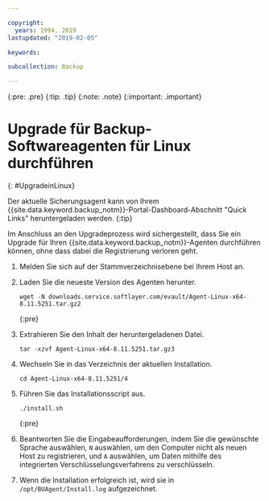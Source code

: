 ```yaml
---

copyright:
  years: 1994, 2019
lastupdated: "2019-02-05"

keywords:

subcollection: Backup

---
```

{:pre: .pre}
{:tip: .tip}
{:note: .note}
{:important: .important}

# Upgrade für Backup-Softwareagenten für Linux durchführen
{: #UpgradeinLinux}

Der aktuelle Sicherungsagent kann von Ihrem {{site.data.keyword.backup_notm}}-Portal-Dashboard-Abschnitt "Quick Links" heruntergeladen werden.
{:tip}

Im Anschluss an den Upgradeprozess wird sichergestellt, dass Sie ein Upgrade für Ihren {{site.data.keyword.backup_notm}}-Agenten durchführen können, ohne dass dabei die Registrierung verloren geht.

1. Melden Sie sich auf der Stammverzeichnisebene bei Ihrem Host an.
2. Laden Sie die neueste Version des Agenten herunter.
   ```
   wget -N downloads.service.softlayer.com/evault/Agent-Linux-x64-8.11.5251.tar.gz2
   ```
   {:pre}

3. Extrahieren Sie den Inhalt der heruntergeladenen Datei.

   ```
   tar -xzvf Agent-Linux-x64-8.11.5251.tar.gz3
   ```
4. Wechseln Sie in das Verzeichnis der aktuellen Installation.
   ```
   cd Agent-Linux-x64-8.11.5251/4
   ```

5. Führen Sie das Installationsscript aus.
   ```
   ./install.sh
   ```
   {:pre}

6. Beantworten Sie die Eingabeaufforderungen, indem Sie die gewünschte Sprache auswählen, `N` auswählen, um den Computer nicht als neuen Host zu registrieren, und `A` auswählen, um Daten mithilfe des integrierten Verschlüsselungsverfahrens zu verschlüsseln.

7. Wenn die Installation erfolgreich ist, wird sie in `/opt/BUAgent/Install.log` aufgezeichnet.
